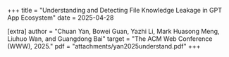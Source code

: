 +++
title = "Understanding and Detecting File Knowledge Leakage in GPT App Ecosystem"
date = 2025-04-28

[extra]
author = "Chuan Yan, Bowei Guan, Yazhi Li, Mark Huasong Meng, Liuhuo Wan, and Guangdong Bai"
target = "The ACM Web Conference (WWW), 2025."
pdf = "attachments/yan2025understand.pdf"
+++

